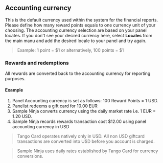 ## Accounting currency
This is the default currency used within the system for the financial reports. Please define how many reward points equals to one currency unit of your choosing. The accounting currency selection are based on your panel locates. If you don't see your desired currency here, select **Locales** from the main manu and add the desired locale to your panel and try again.

> Example: 1 point = $1 or alternatively, 100 points = $1

### Rewards and redemptions
All rewards are converted back to the accounting currency for reporting purposes. 

#### Example

1) Panel Accounting currency is set as follows: 100 Reward Points = 1 USD.
2) Panelist redeems a gift card for 10.00 EUR
3) Sample Ninja converts currency using the daily market rate i.e. 1 EUR = 1.20 USD.
4) Sample Ninja records rewards transaction cost $12.00 using panel accounting currency in USD

> Tango Card operates natively only in USD. All non USD giftcard transactions are converted into USD before you account is charged.

> Sample Ninja uses daily rates established by Tango Card for currency conversions.
